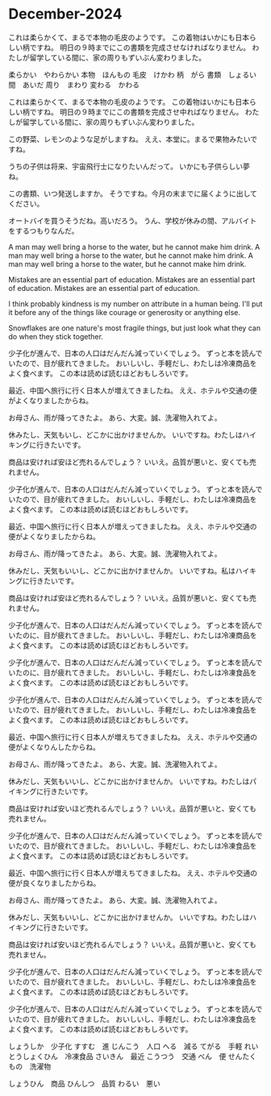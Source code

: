 # December-2024

これは柔らかくて、まるで本物の毛皮のようです。
この着物はいかにも日本らしい柄ですね。
明日の９時までにこの書類を完成させなければなりません。
わたしが留学している間に、家の周りもずいぶん変わりました。

柔らかい　やわらかい
本物　ほんもの
毛皮　けかわ
柄　がら
書類　しょるい
間　あいだ
周り　まわり
変わる　かわる

これは柔らかくて、まるで本物の毛皮のようです。
この着物はいかにも日本らしい柄ですね。
明日の９時までにこの書類を完成させ中ればなりません。
わたしが留学している間に、家の周りもずいぶん変わりました。

この野菜、レモンのような足がしますね。
ええ、本堂に。まるで果物みたいですね。

うちの子供は将来、宇宙飛行士になりたいんだって。
いかにも子供らしい夢ね。

この書類、いつ発送しますか。
そうですね。今月の末までに届くように出してください。

オートバイを買うそうだね。高いだろう。
うん、学校が休みの間、アルバイトをするつもりなんだ。

A man may well bring a horse to the water, but he cannot make him drink.
A man may well bring a horse to the water, but he cannot make him drink.
A man may well bring a horse to the water, but he cannot make him drink.

Mistakes are an essential part of education.
Mistakes are an essential part of education.
Mistakes are an essential part of education.

I think probably kindness is my number on attribute in a human being. I'll put it before any of the things like courage or generosity or anything else.

Snowflakes are one nature's most fragile things, but just look what they can do when they stick together.

少子化が進んで、日本の人口はだんだん減っていくでしょう。
ずっと本を読んでいたので、目が疲れてきました。
おいしいし、手軽だし、わたしは冷凍商品をよく食べます。
この本は読めば読むほどおもしろいです。

最近、中国へ旅行に行く日本人が増えてきましたね。
ええ、ホテルや交通の便がよくなりましたからね。

お母さん、雨が降ってきたよ。
あら、大変。誠、洗濯物入れてよ。

休みたし、天気もいし、どこかに出かけませんか。
いいですね。わたしはハイキングに行きたいです。

商品は安ければ安ほど売れるんでしょう？
いいえ。品質が悪いと、安くても売れません。

少子化が進んで、日本の人口はだんだん減っていくでしょう。
ずっと本を読んでいたので、目が疲れてきました。
おいしいし、手軽だし、わたしは冷凍商品をよく食べます。
この本は読めば読むほどおもしろいです。

最近、中国へ旅行に行く日本人が増えってきましたね。
ええ、ホテルや交通の便がよくなりましたからね。

お母さん、雨が降ってきたよ。
あら、大変。誠、洗濯物入れてよ。

休みだし、天気もいいし、どこかに出かけませんか。
いいですね。私はハイキングに行きたいです。

商品は安ければ安ほど売れるんでしょう？
いいえ。品質が悪いと、安くても売れません。

少子化が進んで、日本の人口はだんだん減っていくでしょう。
ずっと本を読んでいたのに、目が疲れてきました。
おいしいし、手軽だし、わたしは冷凍商品をよく食べます。
この本は読めば読むほどおもしろいです。

少子化が進んで、日本の人口はだんだん減っていくでしょう。
ずっと本を読んでいたのに、目が疲れてきました。
おいしいし、手軽だし、わたしは冷凍食品をよく食べます。
この本は読めば読むほどおもしろいです。

少子化が進んで、日本の人口はだんだん減っていくでしょう。
ずっと本を読んでいたので、目が疲れてきました。
おいしいし、手軽だし、わたしは冷凍食品をよく食べます。
この本は読めば読むほどおもしろいです。

最近、中国へ旅行に行く日本人が増えちてきましたね。
ええ、ホテルや交通の便がよくなりんしたからね。

お母さん、雨が降ってきたよ。
あら、大変。誠、洗濯物入れてよ。

休みだし、天気もいいし、どこかに出かけませんか。
いいですね。わたしはパイキングに行きたいです。

商品は安ければ安いほど売れるんでしょう？
いいえ。品質が悪いと、安くても売れません。

少子化が進んで、日本の人口はだんだん減っていくでしょう。
ずっと本を読んでいたので、目が疲れてきました。
おいしいし、手軽だし、わたしは冷凍食品をよく食べます。
この本は読めば読むほどおもしろいです。

最近、中国へ旅行に行く日本人が増えちてきましたね。
ええ、ホテルや交通の便が良くなりましたからね。

お母さん、雨が降ってきたよ。
あら、大変。誠、洗濯物入れてよ。

休みだし、天気もいいし、どこかに出かけませんか。
いいですね。わたしはハイキングに行きたいです。

商品は安ければ安いほど売れるんでしょう？
いいえ。品質が悪いと、安くても売れません。

少子化が進んで、日本の人口はだんだん減っていくでしょう。
ずっと本を読んでいたので、目が疲れてきました。
おいしいし、手軽だし、わたしは冷凍食品をよく食べます。
この本は読めば読むほどおもしろいです。

少子化が進んで、日本の人口はだんだん減っていくでしょう。
ずっと本を読んでいたので、目が疲れてきました。
おいしいし、手軽だし、わたしは冷凍食品をよく食べます。
この本は読めば読むほどおもしろいです。

しょうしか　少子化
すすむ　進
じんこう　人口
へる　減る
てがる　手軽
れいとうしょくひん　冷凍食品
さいきん　最近
こうつう　交通
べん　便
せんたくもの　洗濯物

しょうひん　商品
ひんしつ　品質
わるい　悪い
